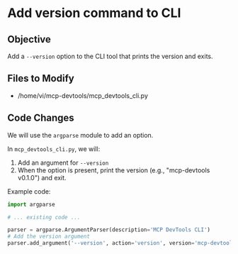 # Add version command to CLI

## Objective
Add a `--version` option to the CLI tool that prints the version and exits.

## Files to Modify
- /home/vi/mcp-devtools/mcp_devtools_cli.py

## Code Changes
We will use the `argparse` module to add an option.

In `mcp_devtools_cli.py`, we will:

  1. Add an argument for `--version`
  2. When the option is present, print the version (e.g., "mcp-devtools v0.1.0") and exit.

Example code:

```python
import argparse

# ... existing code ...

parser = argparse.ArgumentParser(description='MCP DevTools CLI')
# Add the version argument
parser.add_argument('--version', action='version', version='mcp-devtools v0.1.0')
